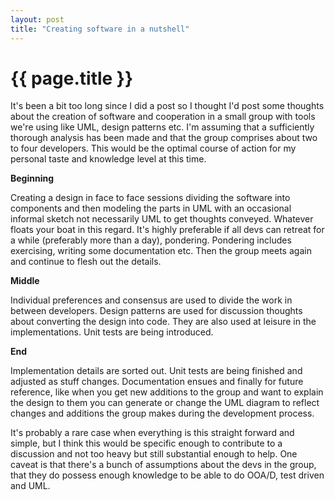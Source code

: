 ```yaml
---
layout: post
title: "Creating software in a nutshell"
---
```


{{ page.title }}
================

It's been a bit too long since I did a post so I thought I'd post some thoughts about the creation
of software and cooperation in a small group with tools we're using like UML, design patterns
etc. I'm assuming that a sufficiently thorough analysis has been made and that the group comprises
about two to four developers. This would be the optimal course of action for my personal taste and
knowledge level at this time.

<strong>Beginning</strong>

Creating a design in face to face sessions dividing the software into components and then modeling
the parts in UML with an occasional informal sketch not necessarily UML to get thoughts
conveyed. Whatever floats your boat in this regard. It's highly preferable if all devs can retreat
for a while (preferably more than a day), pondering. Pondering includes exercising, writing some
documentation etc. Then the group meets again and continue to flesh out the details.

<strong>Middle</strong>

Individual preferences and consensus are used to divide the work in between developers. Design
patterns are used for discussion thoughts about converting the design into code. They are also used
at leisure in the implementations. Unit tests are being introduced. 

<strong>End</strong>

Implementation details are sorted out. Unit tests are being finished and adjusted as stuff
changes. Documentation ensues and finally for future reference, like when you get new additions to
the group and want to explain the design to them you can generate or change the UML diagram to
reflect changes and additions the group makes during the development process. 

It's probably a rare case when everything is this straight forward and simple, but I think this
would be specific enough to contribute to a discussion and not too heavy but still substantial
enough to help. 
One caveat is that there's a bunch of assumptions about the devs in the group, that they do possess
enough knowledge to be able to do OOA/D, test driven and UML.